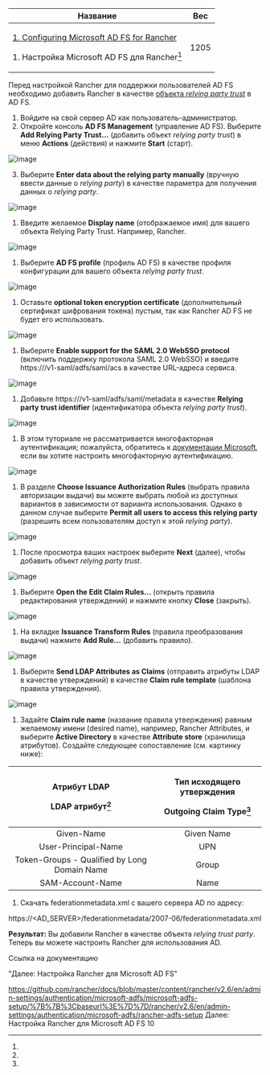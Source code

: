 ﻿


|**Название**|**Вес**|
| - | - |
|<p>[1. Configuring Microsoft AD FS for Rancher]( ) </p><p>1. Настройка Microsoft AD FS для Rancher[^1]</p>|1205|

  Перед настройкой Rancher для поддержки пользователей AD FS необходимо добавить Rancher в качестве [объекта ]( o )[*relying party trust*]( o ) в AD FS.

1. Войдите на свой сервер AD как пользователь-администратор.
1. Откройте консоль **AD FS Management** (управление AD FS). Выберите **Add Relying Party Trust…** (добавить объект *relying party trust*) в меню **Actions** (действия) и нажмите **Start** (старт).

![image](https://user-images.githubusercontent.com/119851242/207076585-1af4e022-f8b0-458f-9532-e39b4509b0b4.png)


3. Выберите **Enter data about the relying party manually** (вручную ввести данные о *relying party*) в качестве параметра для получения данных о *relying party*.

![image](https://user-images.githubusercontent.com/119851242/207076637-dfd5a85a-d09d-40d7-90f6-f3b9ab7d3342.png)


1. Введите желаемое **Display name** (отображаемое имя) для вашего объекта Relying Party Trust. Например, Rancher.

![image](https://user-images.githubusercontent.com/119851242/207076690-4ad20373-8f67-4993-b774-a05b23fac47b.png)
 
1. Выберите **AD FS profile** (профиль AD FS) в качестве профиля конфигурации для вашего объекта *relying party trust*.

![image](https://user-images.githubusercontent.com/119851242/207076754-7b93b78c-ff35-4b34-8a7f-06db9083c6e6.png)


1. Оставьте **optional token encryption certificate** (дополнительный сертификат шифрования токена) пустым, так как Rancher AD FS не будет его использовать.

![image](https://user-images.githubusercontent.com/119851242/207077629-66e7df28-6745-4aa6-b26d-8a37e9d7d3ca.png)

1. Выберите **Enable support for the SAML 2.0 WebSSO protocol** (включить поддержку протокола SAML 2.0 WebSSO) и введите https://<rancher-server>/v1-saml/adfs/saml/acs в качестве URL-адреса сервиса.

![image](https://user-images.githubusercontent.com/119851242/207077682-dbad572e-234c-41f7-b08d-bc2c51a3f3b2.png)

1. Добавьте https://<rancher-server>/v1-saml/adfs/saml/metadata в качестве **Relying party trust identifier**  (идентификатора объекта *relying party trust*).

![image](https://user-images.githubusercontent.com/119851242/207077815-f5a211ee-2996-4c16-97fc-63755de05142.png)

1. В этом туториале не рассматривается многофакторная аутентификация; пожалуйста, обратитесь к [документации Microsoft]( ), если вы хотите настроить многофакторную аутентификацию.

![image](https://user-images.githubusercontent.com/119851242/207077866-8c395241-fbd1-412f-8be1-ee285b76278b.png)

1. В разделе **Choose Issuance Authorization Rules** (выбрать правила авторизации выдачи) вы можете выбрать любой из доступных вариантов в зависимости от варианта использования. Однако в данном случае выберите **Permit all users to access this relying party** (разрешить всем пользователям доступ к этой *relying party*).

![image](https://user-images.githubusercontent.com/119851242/207077885-74f53373-79f0-4adf-b7d2-162a27096916.png)

1. После просмотра ваших настроек выберите **Next** (далее), чтобы добавить объект *relying party trust*.

![image](https://user-images.githubusercontent.com/119851242/207077921-b1ccdc7e-fd38-4c25-b2cb-52bc7bcfbed7.png)

1. Выберите **Open the Edit Claim Rules...** (открыть правила редактирования утверждений) и нажмите кнопку **Close** (закрыть).

![image](https://user-images.githubusercontent.com/119851242/207077961-ac36b58a-5656-42e6-aa57-c822e9bea7ab.png)

1. На вкладке **Issuance Transform Rules** (правила преобразования выдачи) нажмите **Add Rule...** (добавить правило).

![image](https://user-images.githubusercontent.com/119851242/207078059-b4610fef-ede7-4466-af0c-1730c283ea8a.png)


1. Выберите **Send LDAP Attributes as Claims** (отправить атрибуты LDAP в качестве утверждений) в качестве **Claim rule template** (шаблона правила утверждения).

![image](https://user-images.githubusercontent.com/119851242/207078118-1b740bdb-44dd-4dfe-86eb-97cb3ed3e1c0.png)

1. Задайте **Claim rule name** (название правила утверждения) равным желаемому имени (desired name), например, Rancher Attributes, и выберите **Active Directory** в качестве **Attribute store** (хранилища атрибутов). Создайте следующее сопоставление (см. картинку ниже):


|<p>Атрибут LDAP</p><p>**LDAP атрибут[^2]**</p>|<p>Тип исходящего утверждения</p><p>**Outgoing Claim Type[^3]**</p>|
| :-: | :-: |
|Given-Name|Given Name|
|User-Principal-Name|UPN|
|Token-Groups - Qualified by Long Domain Name|Group|
|SAM-Account-Name|Name|



1. Скачать federationmetadata.xml с вашего сервера AD по адресу:

https://<AD\_SERVER>/federationmetadata/2007-06/federationmetadata.xml

**Результат:** Вы добавили Rancher в качестве объекта *relying trust party*. Теперь вы можете настроить Rancher для использования AD.

Ссылка на документацию

"Далее: Настройка Rancher для Microsoft AD FS"

https://github.com/rancher/docs/blob/master/content/rancher/v2.6/en/admin-settings/authentication/microsoft-adfs/microsoft-adfs-setup/%7B%7B%3Cbaseurl%3E%7D%7D/rancher/v2.6/en/admin-settings/authentication/microsoft-adfs/rancher-adfs-setup
Далее: Настройка Rancher для Microsoft AD FS
10

[^1]: 
[^2]: 
[^3]: 
